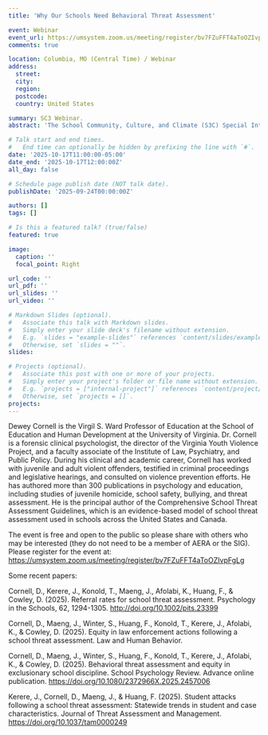 ```yaml
---
title: 'Why Our Schools Need Behavioral Threat Assessment'

event: Webinar
event_url: https://umsystem.zoom.us/meeting/register/bv7FZuFFT4aToOZIvpFgLg
comments: true

location: Columbia, MO (Central Time) / Webinar
address:
  street: 
  city: 
  region: 
  postcode: 
  country: United States

summary: SC3 Webinar.
abstract: 'The School Community, Culture, and Climate (S3C) Special Interest Group is excited to announce that we will be hosting a webinar on behavioral threat assessment. Did you know that a National Center for Education Statistics survey found that 85% of US public K-12 schools report that they have a threat assessment team? Behavioral threat assessment and management has become a widely used violence prevention strategy in U.S. schools. This presentation will answer four questions: (1) What is behavioral threat assessment? (2) Why do we need it? (3) How does it work? and (4) How do we know it works?'

# Talk start and end times.
#   End time can optionally be hidden by prefixing the line with `#`.
date: '2025-10-17T11:00:00-05:00'
date_end: '2025-10-17T12:00:00Z'
all_day: false

# Schedule page publish date (NOT talk date).
publishDate: '2025-09-24T00:00:00Z'

authors: []
tags: []

# Is this a featured talk? (true/false)
featured: true

image:
  caption: ''
  focal_point: Right

url_code: ''
url_pdf: ''
url_slides: ''
url_video: ''

# Markdown Slides (optional).
#   Associate this talk with Markdown slides.
#   Simply enter your slide deck's filename without extension.
#   E.g. `slides = "example-slides"` references `content/slides/example-slides.md`.
#   Otherwise, set `slides = ""`.
slides:

# Projects (optional).
#   Associate this post with one or more of your projects.
#   Simply enter your project's folder or file name without extension.
#   E.g. `projects = ["internal-project"]` references `content/project/deep-learning/index.md`.
#   Otherwise, set `projects = []`.
projects:
---
```


Dewey Cornell is the Virgil S. Ward Professor of Education at the School of Education and Human Development at the University of Virginia. Dr. Cornell is a forensic clinical psychologist, the director of the Virginia Youth Violence Project, and a faculty associate of the Institute of Law, Psychiatry, and Public Policy. During his clinical and academic career, Cornell has worked with juvenile and adult violent offenders, testified in criminal proceedings and legislative hearings, and consulted on violence prevention efforts. He has authored more than 300 publications in psychology and education, including studies of juvenile homicide, school safety, bullying, and threat assessment. He is the principal author of the Comprehensive School Threat Assessment Guidelines, which is an evidence-based model of school threat assessment used in schools across the United States and Canada.

The event is free and open to the public so please share with others who may be interested (they do not need to be a member of AERA or the SIG). Please register for the event at: https://umsystem.zoom.us/meeting/register/bv7FZuFFT4aToOZIvpFgLg

Some recent papers:

Cornell, D., Kerere, J., Konold, T., Maeng, J., Afolabi, K., Huang, F., & Cowley, D. (2025). Referral rates for school threat assessment. Psychology in the Schools, 62, 1294-1305. http://doi.org/10.1002/pits.23399

Cornell, D., Maeng, J., Winter, S., Huang, F., Konold, T., Kerere, J., Afolabi, K., & Cowley, D. (2025). Equity in law enforcement actions following a school threat assessment. Law and Human Behavior.

Cornell, D., Maeng, J., Winter, S., Huang, F., Konold, T., Kerere, J., Afolabi, K., & Cowley, D. (2025). Behavioral threat assessment and equity in exclusionary school discipline. School Psychology Review. Advance online publication. https://doi.org/10.1080/2372966X.2025.2457006

Kerere, J., Cornell, D., Maeng, J., & Huang, F. (2025). Student attacks following a school threat assessment: Statewide trends in student and case characteristics. Journal of Threat Assessment and Management. https://doi.org/10.1037/tam0000249